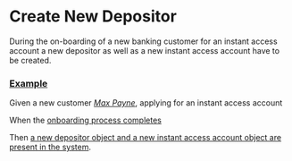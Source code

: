 # Create New Depositor

During the on-boarding of a new banking customer for an instant access account a new depositor as well as a new instant access account
have to be created. 
 

### [Example](- "Onboard a new customer")

Given a new customer *[Max Payne](- "#customer = createNewCustomer(#TEXT)")*, applying for an instant access account

When the [onboarding process completes](- "finalizeOnboarding(#customer)")

Then [a new depositor object and a new instant access account object are present in the system](- "verifyExistenceOfExpectedObjects()").